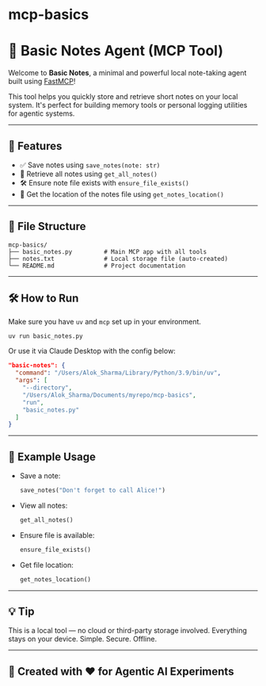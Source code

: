 # mcp-basics
# 📝 Basic Notes Agent (MCP Tool)

Welcome to **Basic Notes**, a minimal and powerful local note-taking agent built using [FastMCP](https://github.com/multiprompt/mcp)!

This tool helps you quickly store and retrieve short notes on your local system. It's perfect for building memory tools or personal logging utilities for agentic systems.

---

## 🚀 Features

- ✅ Save notes using `save_notes(note: str)`
- 🔎 Retrieve all notes using `get_all_notes()`
- 🛠️ Ensure note file exists with `ensure_file_exists()`
- 📁 Get the location of the notes file using `get_notes_location()`

---

## 📂 File Structure

```
mcp-basics/
├── basic_notes.py         # Main MCP app with all tools
├── notes.txt              # Local storage file (auto-created)
└── README.md              # Project documentation
```

---

## 🛠️ How to Run

Make sure you have `uv` and `mcp` set up in your environment.

```bash
uv run basic_notes.py
```

Or use it via Claude Desktop with the config below:

```json
"basic-notes": {
  "command": "/Users/Alok_Sharma/Library/Python/3.9/bin/uv",
  "args": [
    "--directory",
    "/Users/Alok_Sharma/Documents/myrepo/mcp-basics",
    "run",
    "basic_notes.py"
  ]
}
```

---

## 🧪 Example Usage

- Save a note:
  ```python
  save_notes("Don't forget to call Alice!")
  ```

- View all notes:
  ```python
  get_all_notes()
  ```

- Ensure file is available:
  ```python
  ensure_file_exists()
  ```

- Get file location:
  ```python
  get_notes_location()
  ```

---

## 💡 Tip

This is a local tool — no cloud or third-party storage involved. Everything stays on your device. Simple. Secure. Offline.

---

## 🙌 Created with ❤️ for Agentic AI Experiments